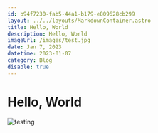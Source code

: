 ```yaml
---
id: b94f7230-fab5-44a1-b179-e809628cb299
layout: ../../layouts/MarkdownContainer.astro
title: Hello, World
description: Hello, World
imageUrl: /images/test.jpg
date: Jan 7, 2023
datetime: 2023-01-07
category: Blog
disable: true
---
```


# Hello, World

![testing](/images/test.jpg)
